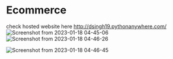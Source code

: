 # Ecommerce
check hosted website here
http://dsingh19.pythonanywhere.com/
![Screenshot from 2023-01-18 04-45-06](https://user-images.githubusercontent.com/83509793/213307805-ea21f738-f3f0-4c8d-9c1a-880b69055c69.png)
![Screenshot from 2023-01-18 04-46-26](https://user-images.githubusercontent.com/83509793/213307819-6e6d10aa-ce4a-4702-ad62-f2b77f5fcf23.png)
 
![Screenshot from 2023-01-18 04-46-45](https://user-images.githubusercontent.com/83509793/213308025-53bd706b-15fb-4197-add3-761c1c3f2788.png)
